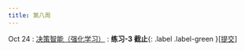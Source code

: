 ```yaml
---
title: 第八周
---
```


Oct 24
: [决策智能（强化学习）](https://bhpan.buaa.edu.cn/link/AA7CFE03536A32428483285AD5B9717B14)
  : **练习-3 截止**{: .label .label-green }\[[提交](https://bhpan.buaa.edu.cn/link/AA06FDBC0FFA774153B7C014137B004945)\]

<!-- https://bhpan.buaa.edu.cn/link/AA06FDBC0FFA774153B7C014137B004945
文件夹名：练习-3-提交
有效期限：2023-10-31 23:59 -->

<!-- https://bhpan.buaa.edu.cn/link/AA7CFE03536A32428483285AD5B9717B14
文件名：6-决策智能-强化学习.pdf
有效期限：2023-12-31 23:59 -->
